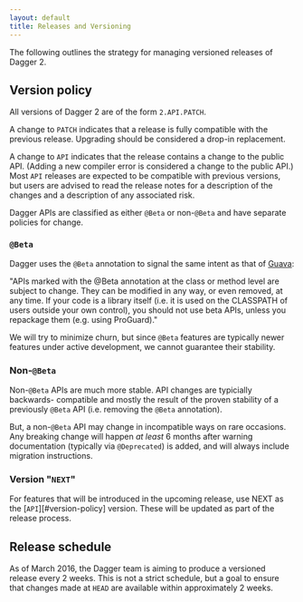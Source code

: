 ```yaml
---
layout: default
title: Releases and Versioning
---
```


The following outlines the strategy for managing versioned releases of Dagger 2.

## Version policy

All versions of Dagger 2 are of the form `2.API.PATCH`.

A change to `PATCH` indicates that a release is fully compatible with the
previous release. Upgrading should be considered a drop-in replacement.

A change to `API` indicates that the release contains a change to the public
API. (Adding a new compiler error is considered a change to the public API.)
Most `API` releases are expected to be compatible with previous versions, but
users are advised to read the release notes for a description of the changes and
a description of any associated risk.

Dagger APIs are classified as either `@Beta` or non-`@Beta` and have separate
policies for change.

### `@Beta`

Dagger uses the `@Beta` annotation to signal the same intent as that of [Guava]:

"APIs marked with the @Beta annotation at the class or method level are subject
to change. They can be modified in any way, or even removed, at any time. If
your code is a library itself (i.e. it is used on the CLASSPATH of users outside
your own control), you should not use beta APIs, unless you repackage them (e.g.
using ProGuard)."

We will try to minimize churn, but since `@Beta` features are typically newer
features under active development, we cannot guarantee their stability.

### Non-`@Beta`

Non-`@Beta` APIs are much more stable. API changes are typicially backwards-
compatible and mostly the result of the proven stability of a previously `@Beta`
API (i.e. removing the `@Beta` annotation).

But, a non-`@Beta` API may change in incompatible ways on rare occasions. Any
breaking change will happen *at least* 6 months after warning documentation
(typically via `@Deprecated`) is added, and will always include migration
instructions.

### Version "`NEXT`"

For features that will be introduced in the upcoming release, use NEXT as the
[`API`][#version-policy] version. These will be updated as part of the release
process.

## Release schedule

As of March 2016, the Dagger team is aiming to produce a versioned release every
2 weeks. This is not a strict schedule, but a goal to ensure that changes made
at `HEAD` are available within approximately 2 weeks.

<!-- References -->

[Guava]: https://github.com/google/guava
